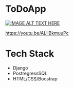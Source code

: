 # ToDoApp

[![IMAGE ALT TEXT HERE](https://img.youtube.com/vi/ALiiBkmuuPc/0.jpg)](https://www.youtube.com/watch?v=ALiiBkmuuPc)


https://youtu.be/ALiiBkmuuPc

# Tech Stack

- Django
- PostregressSQL
- HTML/CSS/Boostrap
